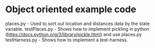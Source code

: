 # Object oriented example code

places.py - Used to sort out location and distances data by the state variable. 
testPlaces.py - Shows how to implement pickling in python (https://docs.python.org/3/library/pickle.html) and use places.py
testHarness.py - Shows how to implement a test-harness.


